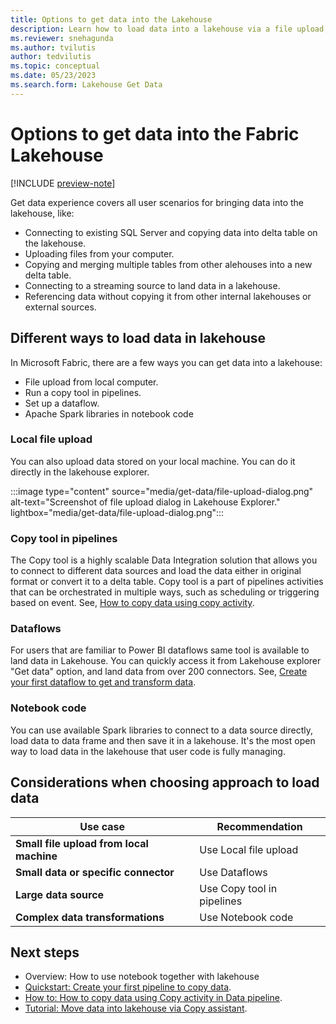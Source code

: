 ```yaml
---
title: Options to get data into the Lakehouse
description: Learn how to load data into a lakehouse via a file upload, Apache Spark libraries in notebook code, and the copy tool in pipelines.
ms.reviewer: snehagunda
ms.author: tvilutis
author: tedvilutis
ms.topic: conceptual
ms.date: 05/23/2023
ms.search.form: Lakehouse Get Data
---
```


# Options to get data into the Fabric Lakehouse

[!INCLUDE [preview-note](../includes/preview-note.md)]

Get data experience covers all user scenarios for bringing data into the lakehouse, like:

- Connecting to existing SQL Server and copying data into delta table on the lakehouse.
- Uploading files from your computer.
- Copying and merging multiple tables from other alehouses into a new delta table.
- Connecting to a streaming source to land data in a lakehouse.
- Referencing data without copying it from other internal lakehouses or external sources.

## Different ways to load data in lakehouse

In Microsoft Fabric, there are a few ways you can get data into a lakehouse:

- File upload from local computer.
- Run a copy tool in pipelines.
- Set up a dataflow.
- Apache Spark libraries in notebook code

### Local file upload

You can also upload data stored on your local machine. You can do it directly in the lakehouse explorer.

:::image type="content" source="media/get-data/file-upload-dialog.png" alt-text="Screenshot of file upload dialog in Lakehouse Explorer." lightbox="media/get-data/file-upload-dialog.png":::

### Copy tool in pipelines

The Copy tool is a highly scalable Data Integration solution that allows you to connect to different data sources and load the data either in original format or convert it to a delta table. Copy tool is a part of pipelines activities that can be orchestrated in multiple ways, such as scheduling or triggering based on event. See, [How to copy data using copy activity](../data-factory/copy-data-activity.md).

### Dataflows

For users that are familiar to Power BI dataflows same tool is available to land data in Lakehouse. You can quickly access it from Lakehouse explorer "Get data" option, and land data from over 200 connectors. See, [Create your first dataflow to get and transform data](../data-factory/create-first-dataflow-gen2.md).

### Notebook code

You can use available Spark libraries to connect to a data source directly, load data to data frame and then save it in a lakehouse. It's the most open way to load data in the lakehouse that user code is fully managing.

## Considerations when choosing approach to load data

| **Use case** | **Recommendation** |
|---|---|
| **Small file upload from local machine** | Use Local file upload |
| **Small data or specific connector** | Use Dataflows |
| **Large data source** | Use Copy tool in pipelines |
| **Complex data transformations** | Use Notebook code |

## Next steps

- Overview: How to use notebook together with lakehouse
- [Quickstart: Create your first pipeline to copy data](../data-factory/create-first-pipeline-with-sample-data.md).
- [How to: How to copy data using Copy activity in Data pipeline](../data-factory/copy-data-activity.md).
- [Tutorial: Move data into lakehouse via Copy assistant](../data-factory/move-data-lakehouse-copy-assistant.md).
